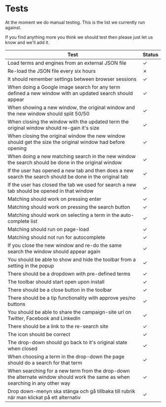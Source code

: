 # Tests

At the moment we do manual testing.
This is the list we currently run against.

If you find anything more you think we should test then please just let us know and we'll add it.


| Test | Status |
|-------------------------------------------------------------------------------------------------------------------------------|--------|
| Load terms and engines from an external JSON file | ✓ |
| Re-load the JSON file every six hours | ✗ |
| It should remember settings between browser sessions | ✓ |
| When doing a Google image search for any term defined a new window with an updated search should appear | ✓ |
| When showing a new window, the original window and the new window should split 50/50 | ✓ |
| When closing the window with the updated term the original window should re-gain it's size | ✓ |
| When closing the original window the new window should get the size the original window had before opening | ✓ |
| When doing a new matching search in the new window the search should be done in the original window | ✓ |
| If the user has opened a new tab and then does a new search the search should be done in the original tab | ✓ |
| If the user has closed the tab we used for search a new tab should be opened in that window | ✓ |
| Matching should work on pressing enter | ✓ |
| Matching should work on pressing the search button | ✓ |
| Matching should work on selecting a term in the auto-complete list | ✓ |
| Matching should run on page-load | ✓ |
| Matching should not run for autocomplete | ✓ |
| If you close the new window and re-do the same search the window should appear again | ✓ |
| You should be able to show and hide the toolbar from a setting in the popup | ✓ |
| There should be a dropdown with pre-defined terms | ✓ |
| The toolbar should start open upon install | ✓ |
| There should be a close button in the toolbar | ✓ |
| There should be a tip functionality with approve yes/no buttons | ✓ |
| You should be able to share the campaign-site url on Twitter, Facebook and LinkedIn | ✓ |
| There should be a link to the re-search site | ✓ |
| The icon should be correct | ✓ |
| The drop-down should go back to it's original state when closed | ✓ |
| When choosing a term in the drop-down the page should do a search for that term | ✓ |
| When searching for a new term from the drop-down the alternate window should work the same as when searching in any other way | ✓ |
| Drop down-menyn ska stänga och gå tillbaka till rubrik när man klickat på ett alternativ | ✓ |
